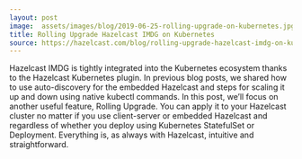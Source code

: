 ```yaml
---
layout: post
image:  assets/images/blog/2019-06-25-rolling-upgrade-on-kubernetes.jpg
title: Rolling Upgrade Hazelcast IMDG on Kubernetes
source: https://hazelcast.com/blog/rolling-upgrade-hazelcast-imdg-on-kubernetes/
---
```


Hazelcast IMDG is tightly integrated into the Kubernetes ecosystem thanks to the Hazelcast Kubernetes plugin. In previous blog posts, we shared how to use auto-discovery for the embedded Hazelcast and steps for scaling it up and down using native kubectl commands. In this post, we’ll focus on another useful feature, Rolling Upgrade. You can apply it to your Hazelcast cluster no matter if you use client-server or embedded Hazelcast and regardless of whether you deploy using Kubernetes StatefulSet or Deployment. Everything is, as always with Hazelcast, intuitive and straightforward.
